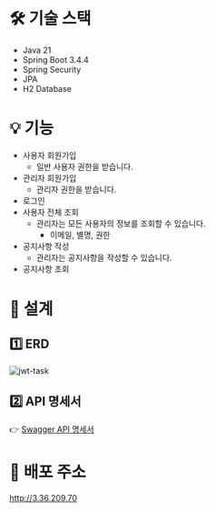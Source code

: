 # 🛠 기술 스택
- Java 21
- Spring Boot 3.4.4
- Spring Security
- JPA
- H2 Database

# 💡 기능
- 사용자 회원가입
  - 일반 사용자 권한을 받습니다.
- 관리자 회원가입
  - 관리자 권한을 받습니다.
- 로그인
- 사용자 전체 조회
  - 관리자는 모든 사용자의 정보를 조회할 수 있습니다.
    - 이메일, 별명, 권한
- 공지사항 작성
  - 관리자는 공지사항을 작성할 수 있습니다.
- 공지사항 조회

# 🧩 설계
## 1️⃣ ERD
![jwt-task](https://github.com/user-attachments/assets/dfa92e90-52ca-4bc9-b7f6-1b396df4948b)

## 2️⃣ API 명세서
👉 [Swagger API 명세서](http://3.36.209.70/swagger-ui/index.html)

# 🚀 배포 주소
http://3.36.209.70

